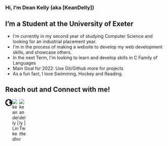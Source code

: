 ### Hi, I’m Dean Kelly (aka [KeanDelly])

## I’m a Student at the University of Exeter
   - I'm currently in my second year of studying Computer Science and looking for an industrial placement year.
   - I'm in the process of making a website to develop my web development skills, and showcase others.
   - In the next Term, I'm looking to learn and develop skills in C Family of Languages
   - Main Goal for 2022: Use Git/Github more for projects
   - As a fun fact, I love Swimming, Hockey and Reading.
   
## Reach out and Connect with me!
[<img align="left" alt="keandelly.com" width="22px" src="https://raw.githubusercontent.com/iconic/open-iconic/master/svg/globe.svg" />][website]
[<img align="left" alt="keandelly | LinkedIn" width="22px" src="https://cdn.jsdelivr.net/npm/simple-icons@v3/icons/linkedin.svg" />][linkedin]
[<img align="left" alt="keandelly | Twitter" width="22px" src="https://cdn.jsdelivr.net/npm/simple-icons@v3/icons/twitter.svg" />][twitter]

[website]: https://deankelly.net
[twitter]: https://twitter.com/KeanDelly
[linkedin]: https://www.linkedin.com/in/dean-kelly-09ab98222/

<!---
KeanDelly/KeanDelly is a ✨ special ✨ repository because its `README.md` (this file) appears on your GitHub profile.
You can click the Preview link to take a look at your changes.
--->
